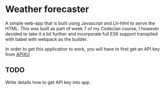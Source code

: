 # Weather forecaster

A simple web-app that is built using Javascript and Lit-html to serve the HTML. This was built as part of week 7 of my Codeclan course,
I however decided to take it a bit further and incorporate full ES6 support transpiled with babel with webpack as the builder.

In order to get this application to work, you will have to first get an API key from [APIXU](https://www.apixu.com/)

## TODO

Write details how to get API key into app.
